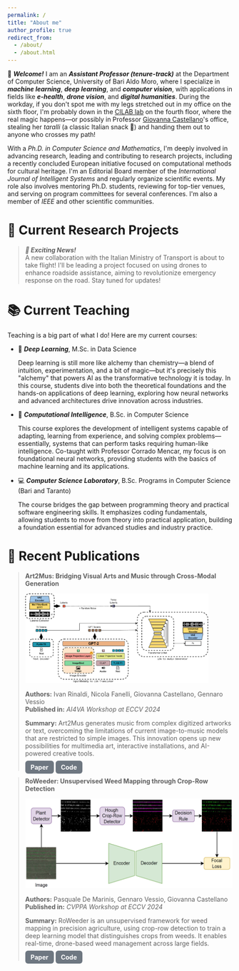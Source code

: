 ```yaml
---
permalink: /
title: "About me"
author_profile: true
redirect_from: 
  - /about/
  - /about.html
---
```


👋 ***Welcome!*** I am an ***Assistant Professor (tenure-track)*** at the Department of Computer Science, University of Bari Aldo Moro, where I specialize in ***machine learning***, ***deep learning***, and ***computer vision***, with applications in fields like ***e-health***, ***drone vision***, and ***digital humanities***. During the workday, if you don't spot me with my legs stretched out in my office on the sixth floor, I'm probably down in the [CILAB lab](https://sites.google.com/site/cilabuniba/home) on the fourth floor, where the real magic happens—or possibly in Professor [Giovanna Castellano](https://sites.google.com/site/cilabuniba/people/giovanna-castellano)'s office, stealing her *taralli* (a classic Italian snack 🥨) and handing them out to anyone who crosses my path!

With a *Ph.D. in Computer Science and Mathematics*, I'm deeply involved in advancing research, leading and contributing to research projects, including a recently concluded European initiative focused on computational methods for cultural heritage. I'm an Editorial Board member of the *International Journal of Intelligent Systems* and regularly organize scientific events. My role also involves mentoring Ph.D. students, reviewing for top-tier venues, and serving on program committees for several conferences. I'm also a member of *IEEE* and other scientific communities.

# 🚀 Current Research Projects

> ***🔔 Exciting News!***  
> A new collaboration with the Italian Ministry of Transport is about to take flight! I'll be leading a project focused on using drones to enhance roadside assistance, aiming to revolutionize emergency response on the road. Stay tuned for updates!

# 📚 Current Teaching
Teaching is a big part of what I do! Here are my current courses:
* 🧠 ***Deep Learning***, M.Sc. in Data Science
  
  Deep learning is still more like alchemy than chemistry—a blend of intuition, experimentation, and a bit of magic—but it's precisely this "alchemy" that powers AI as the transformative technology it is today. In this course, students dive into both the theoretical foundations and the hands-on applications of deep learning, exploring how neural networks and advanced architectures drive innovation across industries. 

* 🤖 ***Computational Intelligence***, B.Sc. in Computer Science

  This course explores the development of intelligent systems capable of adapting, learning from experience, and solving complex problems—essentially, systems that can perform tasks requiring human-like intelligence. Co-taught with Professor Corrado Mencar, my focus is on foundational neural networks, providing students with the basics of machine learning and its applications.

* 💻 ***Computer Science Laboratory***, B.Sc. Programs in Computer Science (Bari and Taranto)

  The course bridges the gap between programming theory and practical software engineering skills. It emphasizes coding fundamentals, allowing students to move from theory into practical application, building a foundation essential for advanced studies and industry practice.

# 📝 Recent Publications

> **Art2Mus: Bridging Visual Arts and Music through Cross-Modal Generation**
> 
> <img src="images\art2mus.png" alt="Art2Mus Image" style="height:200px; width:auto;">
> 
> **Authors:** Ivan Rinaldi, Nicola Fanelli, Giovanna Castellano, Gennaro Vessio  
> **Published in:** *AI4VA Workshop at ECCV 2024*  
> 
> **Summary:** Art2Mus generates music from complex digitized artworks or text, overcoming the limitations of current image-to-music models that are restricted to simple images. This innovation opens up new possibilities for multimedia art, interactive installations, and AI-powered creative tools.
> 
> <a href="https://arxiv.org/abs/2410.04906" style="padding:6px 12px; background-color:#6e7781; color:white; text-decoration:none; border-radius:6px; font-weight:bold;">Paper</a>
> <a href="https://github.com/justivanr/art2mus_" style="padding:6px 12px; background-color:#6e7781; color:white; text-decoration:none; border-radius:6px; font-weight:bold;">Code</a>

> **RoWeeder: Unsupervised Weed Mapping through Crop-Row Detection**
> 
> <img src="images\roweeder.png" alt="RoWeeder Image" style="height:200px; width:auto;">
> 
> **Authors:** Pasquale De Marinis, Gennaro Vessio, Giovanna Castellano  
> **Published in:** *CVPPA Workshop at ECCV 2024*  
> 
> **Summary:** RoWeeder is an unsupervised framework for weed mapping in precision agriculture, using crop-row detection to train a deep learning model that distinguishes crops from weeds. It enables real-time, drone-based weed management across large fields.
> 
> <a href="https://arxiv.org/abs/2410.04983" style="padding:6px 12px; background-color:#6e7781; color:white; text-decoration:none; border-radius:6px; font-weight:bold;">Paper</a>
> <a href="https://github.com/pasqualedem/RoWeeder" style="padding:6px 12px; background-color:#6e7781; color:white; text-decoration:none; border-radius:6px; font-weight:bold;">Code</a>